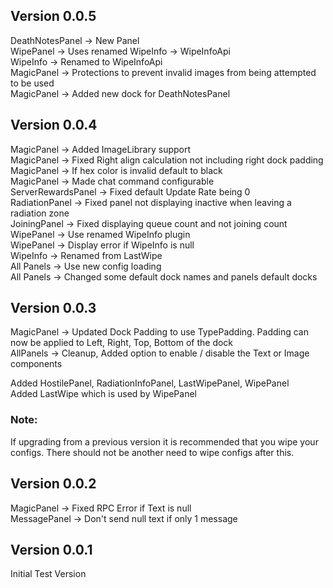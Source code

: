 ## Version 0.0.5
DeathNotesPanel -> New Panel  
WipePanel -> Uses renamed WipeInfo -> WipeInfoApi  
WipeInfo -> Renamed to WipeInfoApi  
MagicPanel -> Protections to prevent invalid images from being attempted to be used  
MagicPanel -> Added new dock for DeathNotesPanel  

## Version 0.0.4
MagicPanel -> Added ImageLibrary support  
MagicPanel -> Fixed Right align calculation not including right dock padding  
MagicPanel -> If hex color is invalid default to black  
MagicPanel -> Made chat command configurable  
ServerRewardsPanel -> Fixed default Update Rate being 0  
RadiationPanel -> Fixed panel not displaying inactive when leaving a radiation zone  
JoiningPanel -> Fixed displaying queue count and not joining count  
WipePanel -> Use renamed WipeInfo plugin  
WipePanel -> Display error if WipeInfo is null  
WipeInfo -> Renamed from LastWipe  
All Panels -> Use new config loading  
All Panels -> Changed some default dock names and panels default docks  


## Version 0.0.3

MagicPanel -> Updated Dock Padding to use TypePadding. Padding can now be applied to Left, Right, Top, Bottom of the dock  
AllPanels -> Cleanup, Added option to enable / disable the Text or Image components
  
Added HostilePanel, RadiationInfoPanel, LastWipePanel, WipePanel  
Added LastWipe which is used by WipePanel

### Note:
If upgrading from a previous version it is recommended that you wipe your configs. There should not be another need to wipe configs after this.

## Version 0.0.2
MagicPanel -> Fixed RPC Error if Text is null  
MessagePanel -> Don't send null text if only 1 message

## Version 0.0.1
Initial Test Version